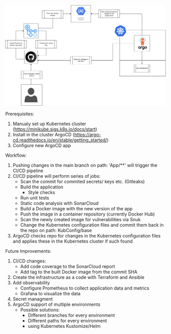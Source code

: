 
![alt text](https://github.com/Elouel/DevopsPractice/blob/main/devops%20.png)


Prerequisites: 
  1. Manualy set up Kubernetes cluster (https://minikube.sigs.k8s.io/docs/start)
  2. Install in the cluster ArgoCD (https://argo-cd.readthedocs.io/en/stable/getting_started/)
  3. Configure new ArgoCD app

Workflow:
  1. Pushing changes in the main branch on path: 'App/**' will trigger the CI/CD pipeline
  2. CI/CD pipeline will perform series of jobs:
     - Scan the commit for commited secrets/ keys etc. (Gitleaks)
     - Build the application
        - Style checks
     - Run unit tests
     - Static code analysis with SonarCloud
     - Build a Docker image with the new version of the app
     - Push the image in a container repository (currently Docker Hub)
     - Scan the newly created image for vulnerabilities via Snuk
     - Change the Kubernetes configuration files and commit them back in the repo on path: KubConfig/base
  3. ArgoCD checks repo for changes in the Kubernetes configuration files and applies these in the Kubernetes cluster if such found 
 
 Future Improvements:
 
  1. CI/CD changes:
      - Add code coverage to the SonarCloud report
      - Add tag to the built Docker image from the commit SHA
  2. Create the infrastructure as a code with Terraform and Ansible  
  3. Add observability 
      - Configure Prometheus to collect application data and metrics
      - Grafana to visualize the data
  4. Secret managment
  5. ArgoCD support of multiple environments
      - Possible solutions:
          - Different branches for every environment
          - Different paths for every environment
          - using Kubernetes Kustomize/Helm
      
